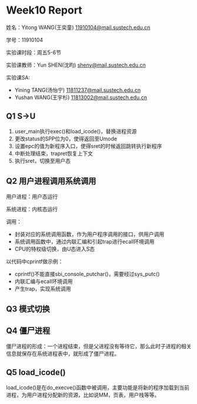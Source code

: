 # Week10 Report
姓名：Yitong WANG(王奕童) 11910104@mail.sustech.edu.cn

学号：11910104

实验课时段：周五5-6节

实验课教师：Yun SHEN(沈昀) sheny@mail.sustech.edu.cn

实验课SA:
- Yining TANG(汤怡宁) 11811237@mail.sustech.edu.cn
- Yushan WANG(王宇杉) 11813002@mail.sustech.edu.cn

## Q1 S->U
1. user_main执行exec()和load_icode()，替换进程资源
2. 更改status的SPP位为0，使得返回至Umode
3. 设置epc的值为新程序入口，使得sret的时候返回跳转执行新程序
4. 中断处理结束，trapret恢复上下文
5. 执行sret，切换至用户态


## Q2 用户进程调用系统调用
用户进程：用户态运行

系统进程：内核态运行

调用：
- 封装对应的系统调用函数，作为用户程序调用的接口，供用户调用
- 系统调用函数中，通过内联汇编和引起trap进行ecall环境调用
- CPU的特权级切换，由U态进入S态

以代码中cprintf做示例：
- cprintf()不能直接sbi_console_putchar()，需要经过sys_putc()
- 内联汇编与ecall环境调用
- 产生trap，实现系统调用

## Q3 模式切换
## Q4 僵尸进程
僵尸进程的形成：一个进程结束，但是父进程没有等待它，那么此时子进程的相关信息就保存在系统进程表中，就形成了僵尸进程。
## Q5 load_icode()
load_icode()是在do_execve()函数中被调用，主要功能是将新的程序加载到当前进程，为用户进程分配新的资源，比如说MM，页表，用户栈等等。
